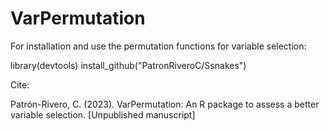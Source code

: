 # VarPermutation

For installation and use the permutation functions for variable selection:

library(devtools)
install_github("PatronRiveroC/Ssnakes")

Cite:

Patrón-Rivero, C. (2023). VarPermutation: An R package to assess a better variable selection. [Unpublished manuscript]
